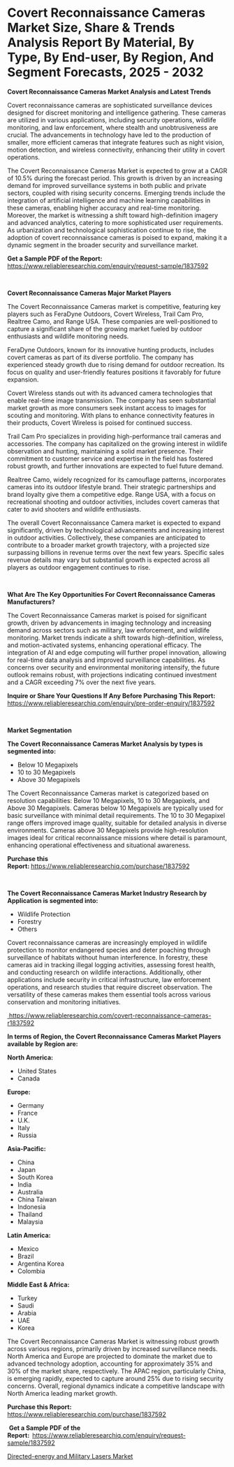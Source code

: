 <p><h1>Covert Reconnaissance Cameras Market Size, Share & Trends Analysis Report By Material, By Type, By End-user, By Region, And Segment Forecasts, 2025 - 2032</h1></p><p><strong>Covert Reconnaissance Cameras Market Analysis and Latest Trends</strong></p>
<p><p>Covert reconnaissance cameras are sophisticated surveillance devices designed for discreet monitoring and intelligence gathering. These cameras are utilized in various applications, including security operations, wildlife monitoring, and law enforcement, where stealth and unobtrusiveness are crucial. The advancements in technology have led to the production of smaller, more efficient cameras that integrate features such as night vision, motion detection, and wireless connectivity, enhancing their utility in covert operations.</p><p>The Covert Reconnaissance Cameras Market is expected to grow at a CAGR of 10.5% during the forecast period. This growth is driven by an increasing demand for improved surveillance systems in both public and private sectors, coupled with rising security concerns. Emerging trends include the integration of artificial intelligence and machine learning capabilities in these cameras, enabling higher accuracy and real-time monitoring. Moreover, the market is witnessing a shift toward high-definition imagery and advanced analytics, catering to more sophisticated user requirements. As urbanization and technological sophistication continue to rise, the adoption of covert reconnaissance cameras is poised to expand, making it a dynamic segment in the broader security and surveillance market.</p></p>
<p><strong>Get a Sample PDF of the Report:&nbsp;</strong> <a href="https://www.reliableresearchiq.com/enquiry/request-sample/1837592?utm_campaign=2924&utm_medium=2&utm_source=Github&utm_content=ia&utm_term=12042025&utm_id=covert-reconnaissance-cameras">https://www.reliableresearchiq.com/enquiry/request-sample/1837592</a></p>
<p>&nbsp;</p>
<p><strong>Covert Reconnaissance Cameras Major Market Players</strong></p>
<p><p>The Covert Reconnaissance Cameras market is competitive, featuring key players such as FeraDyne Outdoors, Covert Wireless, Trail Cam Pro, Realtree Camo, and Range USA. These companies are well-positioned to capture a significant share of the growing market fueled by outdoor enthusiasts and wildlife monitoring needs.</p><p>FeraDyne Outdoors, known for its innovative hunting products, includes covert cameras as part of its diverse portfolio. The company has experienced steady growth due to rising demand for outdoor recreation. Its focus on quality and user-friendly features positions it favorably for future expansion.</p><p>Covert Wireless stands out with its advanced camera technologies that enable real-time image transmission. The company has seen substantial market growth as more consumers seek instant access to images for scouting and monitoring. With plans to enhance connectivity features in their products, Covert Wireless is poised for continued success.</p><p>Trail Cam Pro specializes in providing high-performance trail cameras and accessories. The company has capitalized on the growing interest in wildlife observation and hunting, maintaining a solid market presence. Their commitment to customer service and expertise in the field has fostered robust growth, and further innovations are expected to fuel future demand.</p><p>Realtree Camo, widely recognized for its camouflage patterns, incorporates cameras into its outdoor lifestyle brand. Their strategic partnerships and brand loyalty give them a competitive edge. Range USA, with a focus on recreational shooting and outdoor activities, includes covert cameras that cater to avid shooters and wildlife enthusiasts.</p><p>The overall Covert Reconnaissance Camera market is expected to expand significantly, driven by technological advancements and increasing interest in outdoor activities. Collectively, these companies are anticipated to contribute to a broader market growth trajectory, with a projected size surpassing billions in revenue terms over the next few years. Specific sales revenue details may vary but substantial growth is expected across all players as outdoor engagement continues to rise.</p></p>
<p>&nbsp;</p>
<p><strong>What Are The Key Opportunities For Covert Reconnaissance Cameras Manufacturers?</strong></p>
<p><p>The Covert Reconnaissance Cameras market is poised for significant growth, driven by advancements in imaging technology and increasing demand across sectors such as military, law enforcement, and wildlife monitoring. Market trends indicate a shift towards high-definition, wireless, and motion-activated systems, enhancing operational efficacy. The integration of AI and edge computing will further propel innovation, allowing for real-time data analysis and improved surveillance capabilities. As concerns over security and environmental monitoring intensify, the future outlook remains robust, with projections indicating continued investment and a CAGR exceeding 7% over the next five years.</p></p>
<p><strong>Inquire or Share Your Questions If Any Before Purchasing This Report:</strong> <a href="https://www.reliableresearchiq.com/enquiry/pre-order-enquiry/1837592?utm_campaign=2924&utm_medium=2&utm_source=Github&utm_content=ia&utm_term=12042025&utm_id=covert-reconnaissance-cameras">https://www.reliableresearchiq.com/enquiry/pre-order-enquiry/1837592</a></p>
<p>&nbsp;</p>
<p><strong>Market Segmentation</strong></p>
<p><strong>The Covert Reconnaissance Cameras Market Analysis by types is segmented into:</strong></p>
<p><ul><li>Below 10 Megapixels</li><li>10 to 30 Megapixels</li><li>Above 30 Megapixels</li></ul></p>
<p><p>The Covert Reconnaissance Cameras market is categorized based on resolution capabilities: Below 10 Megapixels, 10 to 30 Megapixels, and Above 30 Megapixels. Cameras below 10 Megapixels are typically used for basic surveillance with minimal detail requirements. The 10 to 30 Megapixel range offers improved image quality, suitable for detailed analysis in diverse environments. Cameras above 30 Megapixels provide high-resolution images ideal for critical reconnaissance missions where detail is paramount, enhancing operational effectiveness and situational awareness.</p></p>
<p><strong>Purchase this Report:&nbsp;</strong><a href="https://www.reliableresearchiq.com/purchase/1837592?utm_campaign=2924&utm_medium=2&utm_source=Github&utm_content=ia&utm_term=12042025&utm_id=covert-reconnaissance-cameras">https://www.reliableresearchiq.com/purchase/1837592</a></p>
<p>&nbsp;</p>
<p><strong>The Covert Reconnaissance Cameras Market Industry Research by Application is segmented into:</strong></p>
<p><ul><li>Wildlife Protection</li><li>Forestry</li><li>Others</li></ul></p>
<p><p>Covert reconnaissance cameras are increasingly employed in wildlife protection to monitor endangered species and deter poaching through surveillance of habitats without human interference. In forestry, these cameras aid in tracking illegal logging activities, assessing forest health, and conducting research on wildlife interactions. Additionally, other applications include security in critical infrastructure, law enforcement operations, and research studies that require discreet observation. The versatility of these cameras makes them essential tools across various conservation and monitoring initiatives.</p></p>
<p><a href="https://www.reliableresearchiq.com/covert-reconnaissance-cameras-r1837592?utm_campaign=2924&utm_medium=2&utm_source=Github&utm_content=ia&utm_term=12042025&utm_id=covert-reconnaissance-cameras">&nbsp;https://www.reliableresearchiq.com/covert-reconnaissance-cameras-r1837592</a></p>
<p><strong>In terms of Region, the Covert Reconnaissance Cameras Market Players available by Region are:</strong></p>
<p>
    <p> <strong> North America: </strong>
        <ul>
            <li>United States</li>
            <li>Canada</li>
        </ul>
        </p> 
    <p> <strong> Europe: </strong>
        <ul>
            <li>Germany</li>
            <li>France</li>
            <li>U.K.</li>
            <li>Italy</li>
            <li>Russia</li>
        </ul>
        </p> 
    <p> <strong> Asia-Pacific: </strong>
        <ul>
            <li>China</li>
            <li>Japan</li>
            <li>South Korea</li>
            <li>India</li>
            <li>Australia</li>
            <li>China Taiwan</li>
            <li>Indonesia</li>
            <li>Thailand</li>
            <li>Malaysia</li>
        </ul>
        </p> 
    <p> <strong> Latin America: </strong>
        <ul>
            <li>Mexico</li>
            <li>Brazil</li>
            <li>Argentina Korea</li>
            <li>Colombia</li>
        </ul>
        </p> 
    <p> <strong> Middle East & Africa: </strong>
        <ul>
            <li>Turkey</li>
            <li>Saudi</li>
            <li>Arabia</li>
            <li>UAE</li>
            <li>Korea</li>
        </ul>
    </p>
    </p>
<p><p>The Covert Reconnaissance Cameras Market is witnessing robust growth across various regions, primarily driven by increased surveillance needs. North America and Europe are projected to dominate the market due to advanced technology adoption, accounting for approximately 35% and 30% of the market share, respectively. The APAC region, particularly China, is emerging rapidly, expected to capture around 25% due to rising security concerns. Overall, regional dynamics indicate a competitive landscape with North America leading market growth.</p></p>
<p><strong>Purchase this Report: </strong><a href="https://www.reliableresearchiq.com/purchase/1837592?utm_campaign=2924&utm_medium=2&utm_source=Github&utm_content=ia&utm_term=12042025&utm_id=covert-reconnaissance-cameras">https://www.reliableresearchiq.com/purchase/1837592</a></p>
<p>&nbsp;<strong>Get a Sample PDF of the Report:&nbsp;&nbsp;</strong><a href="https://www.reliableresearchiq.com/enquiry/request-sample/1837592?utm_campaign=2924&utm_medium=2&utm_source=Github&utm_content=ia&utm_term=12042025&utm_id=covert-reconnaissance-cameras">https://www.reliableresearchiq.com/enquiry/request-sample/1837592</a></p>
<p><strong></strong></p>
<p><p><a href="https://github.com/kryshaprilbb/Market-Research-Report-List-1/blob/main/directed-energy-and-military-lasers-market.md?utm_campaign=2924&utm_medium=2&utm_source=Github&utm_content=ia&utm_term=12042025&utm_id=covert-reconnaissance-cameras">Directed-energy and Military Lasers Market</a></p></p>
